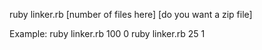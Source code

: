 ruby linker.rb [number of files here] [do you want a zip file]

Example:
	ruby linker.rb 100 0
	ruby linker.rb 25 1
